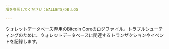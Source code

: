 ```yaml
---
項を参照してください：WALLETS/DB.LOG

---
```

ウォレットデータベース専用のBitcoin Coreのログファイル。トラブルシューティングのために、ウォレットデータベースに関連するトランザクションやイベントを記録します。